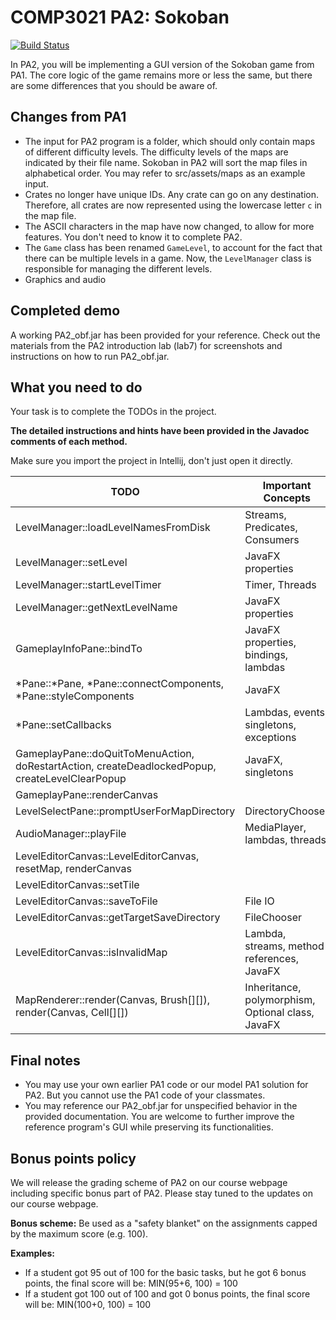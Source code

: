 # COMP3021 PA2: Sokoban

[![Build Status](https://travis-ci.com/Derppening/comp3021-pa2.svg?token=ECC8n6hE7n7DN6DCCDMi&branch=master)](https://travis-ci.com/Derppening/comp3021-pa2)

In PA2, you will be implementing a GUI version of the Sokoban game from PA1. The core logic of the game remains more or less the same, but there are some differences that you should be aware of.

## Changes from PA1

* The input for PA2 program is a folder, which should only contain maps of different difficulty levels. The difficulty levels of the maps are indicated by their file name. Sokoban in PA2 will sort the map files in alphabetical order. You may refer to src/assets/maps as an example input.
* Crates no longer have unique IDs. Any crate can go on any destination. Therefore, all crates are now represented using the lowercase letter `c` in the map file.
* The ASCII characters in the map have now changed, to allow for more features. You don't need to know it to complete PA2.
* The `Game` class has been renamed `GameLevel`, to account for the fact that there can be multiple levels in a game. Now, the `LevelManager` class is responsible for managing the different levels.
* Graphics and audio

## Completed demo
A working PA2_obf.jar has been provided for your reference. Check out the materials from the PA2 introduction lab (lab7) for screenshots and instructions on how to run PA2_obf.jar.

## What you need to do
Your task is to complete the TODOs in the project.

**The detailed instructions and hints have been provided in the Javadoc comments of each method.**

Make sure you import the project in Intellij, don't just open it directly.

| TODO                                                                                            | Important Concepts                                |
|-------------------------------------------------------------------------------------------------|---------------------------------------------------|
| LevelManager::loadLevelNamesFromDisk                                                            | Streams, Predicates, Consumers                    |
| LevelManager::setLevel                                                                          | JavaFX properties                                 |
| LevelManager::startLevelTimer                                                                   | Timer, Threads                                    |
| LevelManager::getNextLevelName                                                                  | JavaFX properties                                 |
| GameplayInfoPane::bindTo                                                                        | JavaFX properties, bindings, lambdas              |
| *Pane::*Pane, *Pane::connectComponents, *Pane::styleComponents                                  | JavaFX                                            |
| *Pane::setCallbacks                                                                             | Lambdas, events, singletons, exceptions           |
| GameplayPane::doQuitToMenuAction, doRestartAction, createDeadlockedPopup, createLevelClearPopup | JavaFX, singletons                                |
| GameplayPane::renderCanvas                                                                      |                                                   |
| LevelSelectPane::promptUserForMapDirectory                                                      | DirectoryChooser                                  |
| AudioManager::playFile                                                                          | MediaPlayer, lambdas, threads                     |
| LevelEditorCanvas::LevelEditorCanvas, resetMap, renderCanvas                                    |                                                   |
| LevelEditorCanvas::setTile                                                                      |                                                   |
| LevelEditorCanvas::saveToFile                                                                   | File IO                                           |
| LevelEditorCanvas::getTargetSaveDirectory                                                       | FileChooser                                       |
| LevelEditorCanvas::isInvalidMap                                                                 | Lambda, streams, method references, JavaFX        |
| MapRenderer::render(Canvas, Brush[][]), render(Canvas, Cell[][])                                | Inheritance, polymorphism, Optional class, JavaFX |

## Final notes
* You may use your own earlier PA1 code or our model PA1 solution for PA2. But you cannot use the PA1 code of your classmates.
* You may reference our PA2_obf.jar for unspecified behavior in the provided documentation. You are welcome to further improve the reference program's GUI while preserving its functionalities.

## Bonus points policy
We will release the grading scheme of PA2 on our course webpage including specific bonus part of PA2.
Please stay tuned to the updates on our course webpage.

**Bonus scheme:** Be used as a "safety blanket" on the assignments capped by the maximum score (e.g. 100).

**Examples:**

* If a student got 95 out of 100 for the basic tasks, but he got 6 bonus points, the final score will be: MIN(95+6, 100) = 100
* If a student got 100 out of 100 and got 0 bonus points, the final score will be: MIN(100+0, 100) = 100
